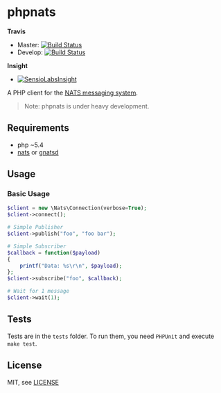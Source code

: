 phpnats
=======

**Travis**

* Master: [![Build Status](https://travis-ci.org/repejota/phpnats.png?branch=master)](https://travis-ci.org/repejota/phpnats)
* Develop: [![Build Status](https://travis-ci.org/repejota/phpnats.png?branch=develop)](https://travis-ci.org/repejota/phpnats)

**Insight**

* [![SensioLabsInsight](https://insight.sensiolabs.com/projects/3fb84121-278d-489f-8394-d95c3e3b05d2/mini.png)](https://insight.sensiolabs.com/projects/3fb84121-278d-489f-8394-d95c3e3b05d2)


A PHP client for the [NATS messaging system](https://nats.io).

>  Note: phpnats is under heavy development.

Requirements
------------

* php ~5.4
* [nats](https://github.com/derekcollison/nats) or [gnatsd](https://github.com/apcera/gnatsd)


Usage
-----

### Basic Usage

```php
$client = new \Nats\Connection(verbose=True);
$client->connect();

# Simple Publisher
$client->publish("foo", "foo bar");

# Simple Subscriber
$callback = function($payload)
{
    printf("Data: %s\r\n", $payload);
};
$client->subscribe("foo", $callback);

# Wait for 1 message
$client->wait(1);
```


Tests
-----

Tests are in the `tests` folder.
To run them, you need `PHPUnit` and execute `make test`.


License
-------

MIT, see [LICENSE](LICENSE)
